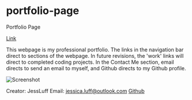 # portfolio-page

Portfolio Page

[Link](https://jessluff.github.io/portfolio-page)

This webpage is my professional portfolio.
The links in the navigation bar direct to sections of the webpage.
In future revisions, the 'work' links will direct to completed coding projects.
In the Contact Me section, email directs to send an email to myself, and Github directs to my Github profile.

![Screenshot](./assests/images/screenshot.png)

Creator: JessLuff
Email: jessica.luff@outlook.com
[Github](https://github.com/JessLuff)